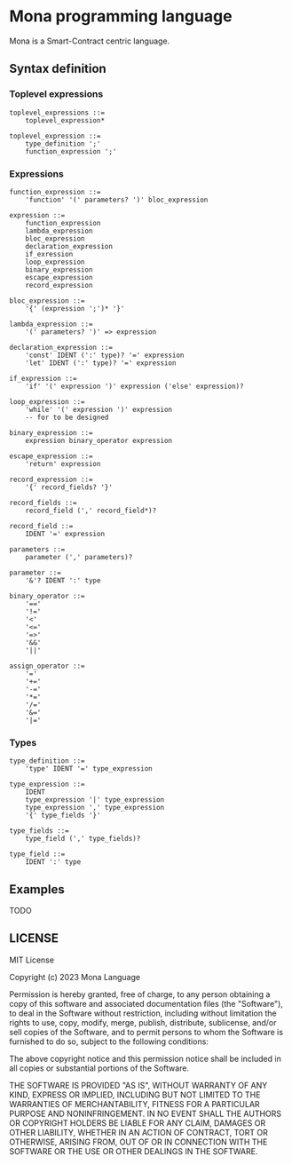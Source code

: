 # Mona programming language

Mona is a Smart-Contract centric language.  

## Syntax definition

### Toplevel expressions

```
toplevel_expressions ::=
    toplevel_expression*
    
toplevel_expression ::=
    type_definition ';'
    function_expression ';'
```

### Expressions

```    
function_expression ::=
    'function' '(' parameters? ')' bloc_expression

expression ::=
    function_expression
    lambda_expression
    bloc_expression
    declaration_expression
    if_exression
    loop_expression
    binary_expression
    escape_expression
    record_expression

bloc_expression ::= 
    '{' (expression ';')* '}'
    
lambda_expression ::=
    '(' parameters? ')' => expression
    
declaration_expression ::=
    'const' IDENT (':' type)? '=' expression
    'let' IDENT (':' type)? '=' expression
    
if_expression ::=
    'if' '(' expression ')' expression ('else' expression)?
    
loop_expression ::=
    'while' '(' expression ')' expression
    -- for to be designed
    
binary_expression ::=
    expression binary_operator expression 
    
escape_expression ::=
    'return' expression
    
record_expression ::=
    '{' record_fields? '}'

record_fields ::=
    record_field (',' record_field*)?
    
record_field ::=
    IDENT '=' expression
  
parameters ::=
    parameter (',' parameters)?  
  
parameter ::=
    '&'? IDENT ':' type
    
binary_operator ::=
    '=='
    '!='
    '<'
    '<='
    '=>'   
    '&&'
    '||'
    
assign_operator ::=
    '=' 
    '+='
    '-='
    '*='
    '/='
    '&='
    '|='    
```

### Types

```
type_definition ::=
    'type' IDENT '=' type_expression
    
type_expression ::=
    IDENT
    type_expression '|' type_expression
    type_expression ',' type_expression
    '{' type_fields '}'     
    
type_fields ::=
    type_field (',' type_fields)? 

type_field ::=
    IDENT ':' type
```

## Examples

TODO

## LICENSE

MIT License

Copyright (c) 2023 Mona Language

Permission is hereby granted, free of charge, to any person obtaining a copy
of this software and associated documentation files (the "Software"), to deal
in the Software without restriction, including without limitation the rights
to use, copy, modify, merge, publish, distribute, sublicense, and/or sell
copies of the Software, and to permit persons to whom the Software is
furnished to do so, subject to the following conditions:

The above copyright notice and this permission notice shall be included in all
copies or substantial portions of the Software.

THE SOFTWARE IS PROVIDED "AS IS", WITHOUT WARRANTY OF ANY KIND, EXPRESS OR
IMPLIED, INCLUDING BUT NOT LIMITED TO THE WARRANTIES OF MERCHANTABILITY,
FITNESS FOR A PARTICULAR PURPOSE AND NONINFRINGEMENT. IN NO EVENT SHALL THE
AUTHORS OR COPYRIGHT HOLDERS BE LIABLE FOR ANY CLAIM, DAMAGES OR OTHER
LIABILITY, WHETHER IN AN ACTION OF CONTRACT, TORT OR OTHERWISE, ARISING FROM,
OUT OF OR IN CONNECTION WITH THE SOFTWARE OR THE USE OR OTHER DEALINGS IN THE
SOFTWARE.

